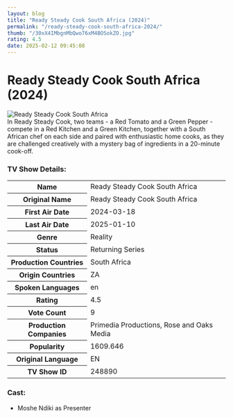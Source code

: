 ```yaml
---
layout: blog
title: "Ready Steady Cook South Africa (2024)"
permalink: "/ready-steady-cook-south-africa-2024/"
thumb: "/30xX4IMbgnMbQwo76xM4BOSokZO.jpg"
rating: 4.5
date: 2025-02-12 09:45:08
---
```

<h1 class="title">Ready Steady Cook South Africa (2024)</h1><div class="poster"><img src="{{ site.imglink }}/30xX4IMbgnMbQwo76xM4BOSokZO.jpg" class="img-fluid my-3" alt="Ready Steady Cook South Africa"/></div><div class="plot">In Ready Steady Cook, two teams - a Red Tomato and a Green Pepper - compete in a Red Kitchen and a Green Kitchen, together with a South African chef on each side and paired with enthusiastic home cooks, as they are challenged creatively with a mystery bag of ingredients in a 20-minute cook-off.</div><h3>TV Show Details:</h3><table class="table table-bordered details"><tr><th>Name</th><td>Ready Steady Cook South Africa</td></tr><tr><th>Original Name</th><td>Ready Steady Cook South Africa</td></tr><tr><th>First Air Date</th><td>2024-03-18</td></tr><tr><th>Last Air Date</th><td>2025-01-10</td></tr><tr><th>Genre</th><td>Reality</td></tr><tr><th>Status</th><td>Returning Series</td></tr><tr><th>Production Countries</th><td>South Africa</td></tr><tr><th>Origin Countries</th><td>ZA</td></tr><tr><th>Spoken Languages</th><td>en</td></tr><tr><th>Rating</th><td>4.5</td></tr><tr><th>Vote Count</th><td>9</td></tr><tr><th>Production Companies</th><td>Primedia Productions, Rose and Oaks Media</td></tr><tr><th>Popularity</th><td>1609.646</td></tr><tr><th>Original Language</th><td>EN</td></tr><tr><th>TV Show ID</th><td>248890</td></tr></table><h3>Cast:</h3><ul class="list-group cast"><li>Moshe Ndiki as Presenter</li></ul>